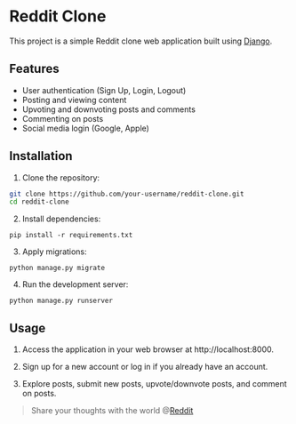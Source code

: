 # Reddit Clone

This project is a simple Reddit clone web application built using [Django](https://www.djangoproject.com/).


## Features

- User authentication (Sign Up, Login, Logout)
- Posting and viewing content
- Upvoting and downvoting posts and comments
- Commenting on posts
- Social media login (Google, Apple)

## Installation

1. Clone the repository:

  ```bash
  git clone https://github.com/your-username/reddit-clone.git
  cd reddit-clone
  ```

2. Install dependencies:
  ```
  pip install -r requirements.txt
  ```

3. Apply migrations:
  ```
  python manage.py migrate
  ```

4. Run the development server:
  ```
  python manage.py runserver
  ```

## Usage

1. Access the application in your web browser at http://localhost:8000.

2. Sign up for a new account or log in if you already have an account.

3. Explore posts, submit new posts, upvote/downvote posts, and comment on posts.


> Share your thoughts with the world @[Reddit](https://reddit-clone-1vcx.onrender.com/)
